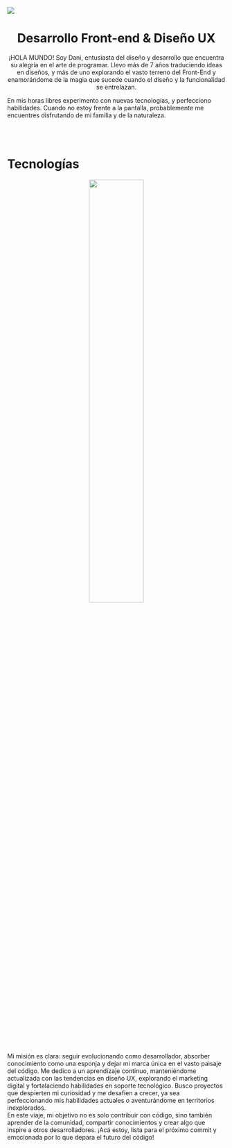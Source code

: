 
![](https://user-images.githubusercontent.com/108234679/258645008-cffd3acb-df68-40e1-9007-bdde26768982.png)

<h1 align="center" font-size=23px>Desarrollo Front-end & Diseño UX</h1>

<p align="center" weight="700">
¡HOLA MUNDO! Soy Dani, entusiasta del diseño y desarrollo que encuentra su alegría en el arte de programar. Llevo más de 7 años traduciendo ideas en diseños, y más de uno explorando el vasto terreno del Front-End y enamorándome de la magia que sucede cuando el diseño y la funcionalidad se entrelazan.

En mis horas libres experimento con nuevas tecnologías, y perfecciono habilidades. Cuando no estoy frente a la pantalla, probablemente me encuentres disfrutando de mi familia y de la naturaleza.

</p>
<br>
<br>

<h1 font-size=14px>Tecnologías</h1>
<p align="center">
  <img width="50%" height="auto" src="https://user-images.githubusercontent.com/108234679/284703702-fa30e314-e0d8-443b-8495-8d2a625cbac6.png">
</p>
<br>
<br>

Mi misión es clara: seguir evolucionando como desarrollador, absorber conocimiento como una esponja y dejar mi marca única en el vasto paisaje del código. Me dedico a un aprendizaje continuo, manteniéndome actualizada con las tendencias en diseño UX, explorando el marketing digital y fortalaciendo habilidades en soporte tecnológico. Busco proyectos que despierten mi curiosidad y me desafíen a crecer, ya sea perfeccionando mis habilidades actuales o aventurándome en territorios inexplorados.
<br>
En este viaje, mi objetivo no es solo contribuir con código, sino también aprender de la comunidad, compartir conocimientos y crear algo que inspire a otros desarrolladores. ¡Acá estoy, lista para el próximo commit y emocionada por lo que depara el futuro del código! 
<br>
